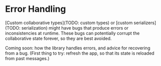 # Error Handling

[Custom collaborative types](TODO: custom types) or [custom serializers](TODO: serialization) might have bugs that produce errors or inconsistencies at runtime. These bugs can potentially corrupt the collaborative state forever, so they are best avoided.

Coming soon: how the library handles errors, and advice for recovering from a bug. (First thing to try: refresh the app, so that its state is reloaded from past messages.)

<!-- TODO

On sender: user may need to refresh the page, in case you did something with the op locally that wasn't caused by a message (user processes the mesage like anyone else). Bad op won't do anything to anyone, except for partial state ops?

On receiver: WIP. But if it errors during receipt on the sender, it won't get sent.

Versioning?

If one of your collaborative types tries to apply the wrong `ElementSerializer` to a type, it may deserialize to an unexpected value. However, the value will still be consistent on all replicas (including the sender): the user who performs an operation applies it locally by processing the message, just like all other users, and so they will end up with the same deserialized value.

In case of inconsistency: refresh the page, hope that it's not ordering related or that the order will EC eventually.  Need to avoid saving?  Try not to get into this situation (might not be recoverable). -->

